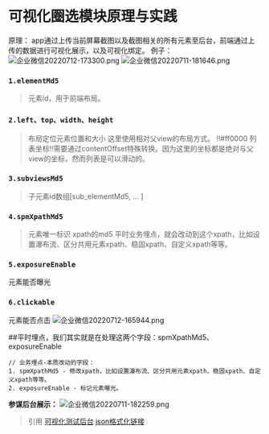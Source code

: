 # 可视化圈选模块原理与实践

原理： app通过上传当前屏幕截图以及截图相关的所有元素至后台，前端通过上传的数据进行可视化展示，以及可视化绑定。
例子：
![企业微信20220712-173300.png](/tfl/pictures/202207/tapd_30391015_1657618402_7.png)
![企业微信20220711-181646.png](/tfl/pictures/202207/tapd_30391015_1657534624_58.png)

### `1.elementMd5`
> 元素id，用于前端布局。
### `2.left、top、width、height`
> 布局定位元素位置和大小
> 这里使用相对父view的布局方式。
> !!#ff0000 列表坐标!!需要通过contentOffset特殊转换。因为这里的坐标都是绝对与父view的坐标，然而列表是可以滑动的。
### `3.subviewsMd5`
> 子元素id数组[sub_elementMd5, ... ]
### `4.spmXpathMd5`
> 元素唯一标识 xpath的md5
> 平时业务埋点，就会改动到这个xpath，比如设置瀑布流、区分共用元素xpath、稳固xpath、自定义xpath等等。
### `5.exposureEnable`
元素能否曝光
### `6.clickable`
元素能否点击
![企业微信20220712-165944.png](/tfl/pictures/202207/tapd_30391015_1657616431_86.png)

##平时埋点，我们其实就是在处理这两个字段：spmXpathMd5、exposureEnable
``` 
// 业务埋点-本质改动的字段：
1. spmXpathMd5 - 修改xpath，比如设置瀑布流、区分共用元素xpath、稳固xpath、自定义xpath等等。
2. exposureEnable - 标记元素曝光。
```

**参谋后台展示：**
![企业微信20220711-182259.png](/tfl/pictures/202207/tapd_30391015_1657535001_6.png)
> 引用
[可视化测试后台](https://bibeta.banggood.com/#/track/visual) 
[json格式化链接](https://jsoneditoronline.cn/)
